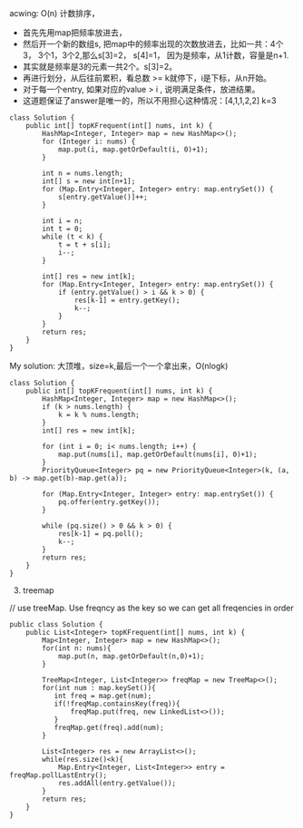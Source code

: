 acwing: O(n)  计数排序， 
- 首先先用map把频率放进去，
- 然后开一个新的数组s, 把map中的频率出现的次数放进去，比如一共：4个3， 3个1，3个2,那么s[3]=2， s[4]=1， 因为是频率，从1计数，容量是n+1.
- 其实就是频率是3的元素一共2个。s[3]=2。
- 再进行划分，从后往前累积，看总数 >= k就停下，i是下标，从n开始。
- 对于每一个entry, 如果对应的value > i , 说明满足条件，放进结果。
- 这道题保证了answer是唯一的，所以不用担心这种情况：[4,1,1,2,2] k=3 

```
class Solution {
    public int[] topKFrequent(int[] nums, int k) {
        HashMap<Integer, Integer> map = new HashMap<>();
        for (Integer i: nums) {
            map.put(i, map.getOrDefault(i, 0)+1);
        }
        
        int n = nums.length;
        int[] s = new int[n+1];
        for (Map.Entry<Integer, Integer> entry: map.entrySet()) {
            s[entry.getValue()]++;
        }
        
        int i = n;
        int t = 0;
        while (t < k) {
            t = t + s[i];
            i--;
        }
        
        int[] res = new int[k];
        for (Map.Entry<Integer, Integer> entry: map.entrySet()) {
            if (entry.getValue() > i && k > 0) {
                res[k-1] = entry.getKey();
                k--;
            }
        }
        return res;
    }
}
```

 My solution:
大顶堆，size=k,最后一个一个拿出来，O(nlogk)
  
```
class Solution {
    public int[] topKFrequent(int[] nums, int k) {
        HashMap<Integer, Integer> map = new HashMap<>();
        if (k > nums.length) {
            k = k % nums.length;
        }
        int[] res = new int[k];
        
        for (int i = 0; i< nums.length; i++) {
            map.put(nums[i], map.getOrDefault(nums[i], 0)+1);
        }
        PriorityQueue<Integer> pq = new PriorityQueue<Integer>(k, (a, b) -> map.get(b)-map.get(a));
        
        for (Map.Entry<Integer, Integer> entry: map.entrySet()) {
            pq.offer(entry.getKey());
        }
       
        while (pq.size() > 0 && k > 0) {
            res[k-1] = pq.poll();
            k--;
        }
        return res;
    }
}
```

3. treemap


// use treeMap. Use freqncy as the key so we can get all freqencies in order

```
public class Solution {
    public List<Integer> topKFrequent(int[] nums, int k) {
        Map<Integer, Integer> map = new HashMap<>();
        for(int n: nums){
            map.put(n, map.getOrDefault(n,0)+1);
        }
        
        TreeMap<Integer, List<Integer>> freqMap = new TreeMap<>();
        for(int num : map.keySet()){
           int freq = map.get(num);
           if(!freqMap.containsKey(freq)){
               freqMap.put(freq, new LinkedList<>());
           }
           freqMap.get(freq).add(num);
        }
        
        List<Integer> res = new ArrayList<>();
        while(res.size()<k){
            Map.Entry<Integer, List<Integer>> entry = freqMap.pollLastEntry();
            res.addAll(entry.getValue());
        }
        return res;
    }
}
